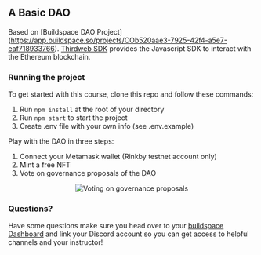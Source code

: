 ## A Basic DAO

Based on [Buildspace DAO Project] (https://app.buildspace.so/projects/COb520aae3-7925-42f4-a5e7-eaf718933766). [Thirdweb SDK](https://github.com/nftlabs/nftlabs-sdk-ts) provides the Javascript SDK to interact with the Ethereum blockchain. 

### Running the project
To get started with this course, clone this repo and follow these commands:

1. Run `npm install` at the root of your directory
2. Run `npm start` to start the project
3. Create .env file with your own info (see .env.example)

Play with the DAO in three steps:

1. Connect your Metamask wallet (Rinkby testnet account only)
2. Mint a free NFT
3. Vote on governance proposals of the DAO

<p align="center">
  <img alt="Voting on governance proposals" src="https://user-images.githubusercontent.com/2439720/149435046-4276e24c-aa30-41e2-a4f1-2d4dcfdf86a3.png">
</p>

### **Questions?**
Have some questions make sure you head over to your [buildspace Dashboard](https://app.buildspace.so/projects/COb520aae3-7925-42f4-a5e7-eaf718933766) and link your Discord account so you can get access to helpful channels and your instructor!
